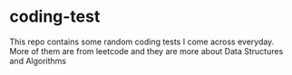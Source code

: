 # coding-test
This repo contains some random coding tests I come across everyday.
More of them are from leetcode and they are more about Data Structures and Algorithms
